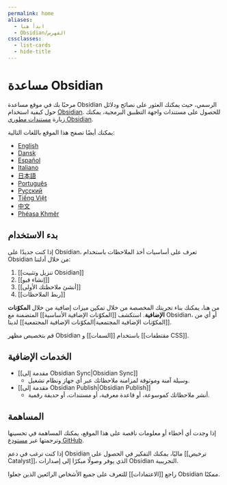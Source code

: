 ```yaml
---
permalink: home
aliases:
  - ابدأ هنا
  - Obsidian/الفهرس
cssclasses:
  - list-cards
  - hide-title
---
```


# مساعدة Obsidian

مرحبًا بك في موقع مساعدة Obsidian الرسمي، حيث يمكنك العثور على نصائح ودلائل حول كيفية استخدام [Obsidian](https://obsidian.md). للحصول على مستندات واجهة التطبيق البرمجية، يمكنك زيارة [مستندات مطوري Obsidian](https://docs.obsidian.md/).

يمكنك أيضًا تصفح هذا الموقع باللغات التالية:

- [English](https://help.obsidian.md/Home)
- [Dansk](https://publish.obsidian.md/help-da)
- [Español](https://publish.obsidian.md/help-es)
- [Italiano](https://publish.obsidian.md/help-it)
- [日本語](https://publish.obsidian.md/help-ja)
- [Português](https://publish.obsidian.md/help-pt-br)
- [Русский](https://publish.obsidian.md/help-ru)
- [Tiếng Việt](https://publish.obsidian.md/help-vi)
- [中文](https://publish.obsidian.md/help-zh)
- [Phéasa Khmêr](https://publish.obsidian.md/help-km)

## بدء الاستخدام

إذا كنت جديدًا على Obsidian، تعرف على أساسيات أخذ الملاحظات باستخدام Obsidian من خلال أدلتنا:

1. [[تنزيل وتثبيت Obsidian]]
2. [[إنشاء قبو]]
3. [[أنشئ ملاحظتك الأولى]]
4. [[ربط الملاحظات]]

من هنا، يمكنك بناء تجربتك المخصصة من خلال تمكين ميزات إضافية من خلال **المكوّنات الإضافية**. استكشف [[المكوّنات الإضافية الأساسية]] المتضمنة مع Obsidian، أو أي من [[المكوّنات الإضافية المجتمعية|المكوّنات الإضافية المجتمعية]] لدينا.

قم بتخصيص مظهر Obsidian باستخدام [[السمات]] و [[مقتطفات CSS]].

## الخدمات الإضافية

- [[مقدمة إلى Obsidian Sync|Obsidian Sync]]
  - وسيلة آمنة وموثوقة لمزامنة ملاحظاتك عبر أي جهاز ونظام تشغيل.
- [[مقدمة إلى Obsidian Publish|Obsidian Publish]]
  - أنشر ملاحظاتك كموسوعة، أو قاعدة معرفية، أو مستندات، أو حديقة رقمية.

## المساهمة

إذا وجدت أي أخطاء أو معلومات ناقصة على هذا الموقع، يمكنك المساهمة في تحسينها وترجمتها عبر [مستودع GitHub](https://github.com/obsidianmd/obsidian-docs/).

إذا كنت ترغب في دعم Obsidian ماليًا، يمكنك التفكير في الحصول على [[ترخيص Catalyst]]، الذي يوفر وصولًا مبكرًا إلى إصدارات Obsidian التجريبية.

راجع [[الاعتمادات]] للتعرف على جميع الأشخاص الرائعين الذين جعلوا Obsidian ممكنًا.
